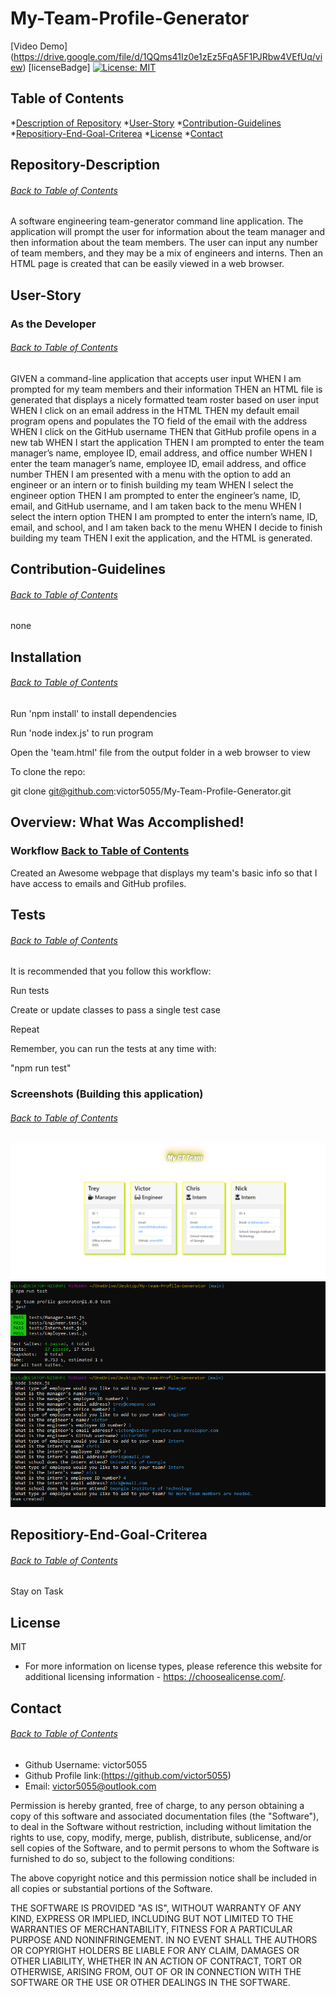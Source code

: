# My-Team-Profile-Generator

[Video Demo] (https://drive.google.com/file/d/1QQms41Iz0e1zEz5FqA5F1PJRbw4VEfUq/view)
[licenseBadge] [![License: MIT](https://img.shields.io/badge/License-MIT-yellow.svg)](https://opensource.org/licenses/MIT)

## Table of Contents
*[Description of Repository](#Repository-Description)
*[User-Story](#User-Story)
*[Contribution-Guidelines](#Contribution-Guidelines)
*[Repositiory-End-Goal-Criterea](#Repositiory-End-Goal-Criterea)
*[License](#License)
*[Contact](#Contact)

## Repository-Description
###### [Back to Table of Contents](#Table-of-Contents)
A software engineering team-generator command line application. The application will prompt the user for information about the team manager and then information about the team members. The user can input any number of team members, and they may be a mix of engineers and interns. Then an HTML page is created that can be easily viewed in a web browser.


## User-Story
### As the Developer
###### [Back to Table of Contents](#Table-of-Contents)
GIVEN a command-line application that accepts user input
WHEN I am prompted for my team members and their information
THEN an HTML file is generated that displays a nicely formatted team roster based on user input
WHEN I click on an email address in the HTML
THEN my default email program opens and populates the TO field of the email with the address
WHEN I click on the GitHub username
THEN that GitHub profile opens in a new tab
WHEN I start the application
THEN I am prompted to enter the team manager’s name, employee ID, email address, and office number
WHEN I enter the team manager’s name, employee ID, email address, and office number
THEN I am presented with a menu with the option to add an engineer or an intern or to finish building my team
WHEN I select the engineer option
THEN I am prompted to enter the engineer’s name, ID, email, and GitHub username, and I am taken back to the menu
WHEN I select the intern option
THEN I am prompted to enter the intern’s name, ID, email, and school, and I am taken back to the menu
WHEN I decide to finish building my team
THEN I exit the application, and the HTML is generated.


## Contribution-Guidelines
###### [Back to Table of Contents](#Table-of-Contents)
none

## Installation
###### [Back to Table of Contents](#Table-of-Contents)
Run 'npm install' to install dependencies

Run 'node index.js' to run program

Open the 'team.html' file from the output folder in a web browser to view

To clone the repo:
  
git clone git@github.com:victor5055/My-Team-Profile-Generator.git

## Overview: What Was Accomplished!
### Workflow [Back to Table of Contents](#Table-of-Contents)
Created an Awesome webpage that displays my team's basic info so that I have access to emails and GitHub profiles.


## Tests 
###### [Back to Table of Contents](#Table-of-Contents)

It is recommended that you follow this workflow:

Run tests

Create or update classes to pass a single test case

Repeat

Remember, you can run the tests at any time with:

"npm run test"


### Screenshots (Building this application)
###### [Back to Table of Contents](#Table-of-Contents)
![](./media/MyGtTeam.PNG)
![](./media/Tests.PNG)
![](./media/Node.PNG)

## Repositiory-End-Goal-Criterea
###### [Back to Table of Contents](#Table-of-Contents)
Stay on Task

## License
MIT
* For more information on license types, please reference this website
for additional licensing information - [https: //choosealicense.com/](https://choosealicense.com/).


## Contact
###### [Back to Table of Contents](#Table-of-Contents)
* Github Username: victor5055
* Github Profile link:(https://github.com/victor5055)
* Email: victor5055@outlook.com

Permission is hereby granted, free of charge, to any person obtaining a copy of this software and associated documentation files (the "Software"), to deal in the Software without restriction, including without limitation the rights to use, copy, modify, merge, publish, distribute, sublicense, and/or sell copies of the Software, and to permit persons to whom the Software is furnished to do so, subject to the following conditions:

The above copyright notice and this permission notice shall be included in all copies or substantial portions of the Software.

THE SOFTWARE IS PROVIDED "AS IS", WITHOUT WARRANTY OF ANY KIND, EXPRESS OR IMPLIED, INCLUDING BUT NOT LIMITED TO THE WARRANTIES OF MERCHANTABILITY, FITNESS FOR A PARTICULAR PURPOSE AND NONINFRINGEMENT. IN NO EVENT SHALL THE AUTHORS OR COPYRIGHT HOLDERS BE LIABLE FOR ANY CLAIM, DAMAGES OR OTHER LIABILITY, WHETHER IN AN ACTION OF CONTRACT, TORT OR OTHERWISE, ARISING FROM, OUT OF OR IN CONNECTION WITH THE SOFTWARE OR THE USE OR OTHER DEALINGS IN THE SOFTWARE.